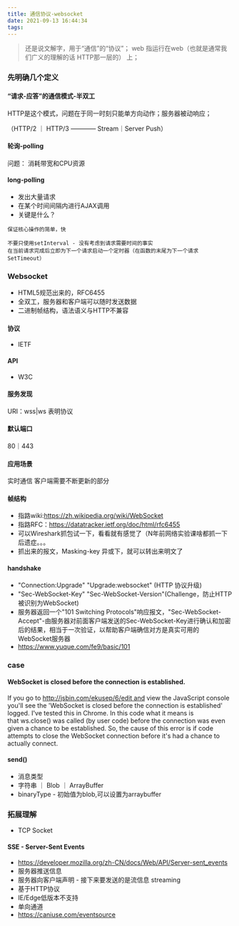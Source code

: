 ```yaml
---
title: 通信协议-websocket
date: 2021-09-13 16:44:34
tags:
---
```

> 还是说文解字，用于“通信”的“协议”； web 指运行在web（也就是通常我们广义的理解的话 HTTP那一层的） 上；

### 先明确几个定义

#### “请求-应答”的通信模式-半双工
HTTP是这个模式，问题在于同一时刻只能单方向动作；服务器被动响应；

（HTTP/2 ｜ HTTP/3  ———— Stream｜Server Push）

#### 轮询-polling
问题： 消耗带宽和CPU资源

#### long-polling
- 发出大量请求
- 在某个时间间隔内进行AJAX调用
- 关键是什么？
```
保证核心操作的简单，快

不要只使用setInterval - 没有考虑到请求需要时间的事实
在当前请求完成后立即为下一个请求启动一个定时器（在函数的末尾为下一个请求SetTimeout）
```



### Websocket
- HTML5规范出来的，RFC6455
- 全双工，服务器和客户端可以随时发送数据
- 二进制帧结构，语法语义与HTTP不兼容

#### 协议
- IETF 
#### API
- W3C
#### 服务发现
URI：wss|ws 表明协议

#### 默认端口
80｜443

#### 应用场景
实时通信
客户端需要不断更新的部分

#### 帧结构
- 指路wiki:https://zh.wikipedia.org/wiki/WebSocket
- 指路RFC：https://datatracker.ietf.org/doc/html/rfc6455
- 可以Wireshark抓包试一下，看看就有感觉了（N年前网络实验课啥都抓一下后遗症。。。
- 抓出来的报文，Masking-key 异或下，就可以转出来明文了

#### handshake
- "Connection:Upgrade" "Upgrade:websocket" (HTTP 协议升级)
- "Sec-WebSocket-Key" "Sec-WebSocket-Version"(Challenge，防止HTTP被识别为WebSocket)
- 服务器返回一个"101 Switching Protocols"响应报文，"Sec-WebSocket-Accept"-由服务器对前面客户端发送的Sec-WebSocket-Key进行确认和加密后的结果，相当于一次验证，以帮助客户端确信对方是真实可用的WebSocket服务器
- https://www.yuque.com/fe9/basic/101
### case
#### WebSocket is closed before the connection is established.

If you go to http://jsbin.com/ekusep/6/edit and view the JavaScript console you'll see the 'WebSocket is closed before the connection is established' logged. I've tested this in Chrome.
In this code what it means is that ws.close() was called (by user code) before the connection was even given a chance to be established.
So, the cause of this error is if code attempts to close the WebSocket connection before it's had a chance to actually connect.

#### send()
- 消息类型
- 字符串 ｜ Blob ｜ ArrayBuffer
- binaryType - 初始值为blob,可以设置为arraybuffer
### 拓展理解
- TCP Socket
#### SSE - Server-Sent Events
- https://developer.mozilla.org/zh-CN/docs/Web/API/Server-sent_events
- 服务器推送信息
- 服务器向客户端声明 - 接下来要发送的是流信息 streaming
- 基于HTTP协议
- IE/Edge低版本不支持
- 单向通道
- https://caniuse.com/eventsource